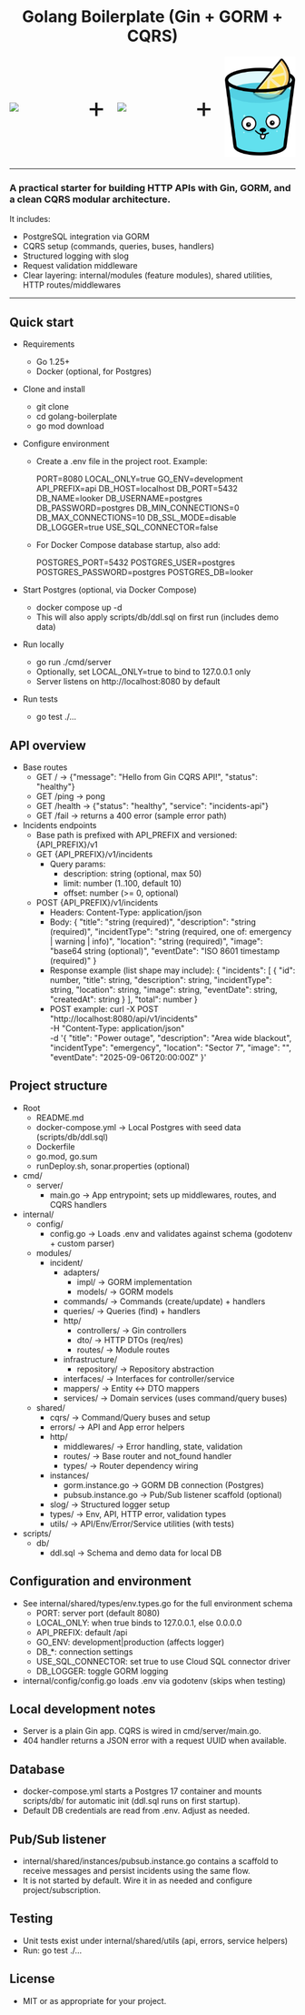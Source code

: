 # <center> Golang Boilerplate (Gin + GORM + CQRS) </center>

<div align="center" style="margin-bottom: 20px; margin-top: 20px; font-size: 50px; display: flex; align-items: center; justify-content: center;">
    <img width="159px" src="https://go.dev/images/gophers/motorcycle.svg">
    <span style="margin: 0 20px;">+</span>
    <img width="159px" src="https://gorm.io/gorm.svg">
    <span style="margin: 0 20px;">+</span>
    <img width="125px" src="https://raw.githubusercontent.com/gin-gonic/logo/master/color.png">
</div>

---

### A practical starter for building HTTP APIs with Gin, GORM, and a clean CQRS modular architecture.

It includes:
- PostgreSQL integration via GORM
- CQRS setup (commands, queries, buses, handlers)
- Structured logging with slog
- Request validation middleware
- Clear layering: internal/modules (feature modules), shared utilities, HTTP routes/middlewares

---

## Quick start
- Requirements
  - Go 1.25+
  - Docker (optional, for Postgres)
- Clone and install
  - git clone <this-repo>
  - cd golang-boilerplate
  - go mod download
- Configure environment
  - Create a .env file in the project root. Example:

    PORT=8080
    LOCAL_ONLY=true
    GO_ENV=development
    API_PREFIX=api
    DB_HOST=localhost
    DB_PORT=5432
    DB_NAME=looker
    DB_USERNAME=postgres
    DB_PASSWORD=postgres
    DB_MIN_CONNECTIONS=0
    DB_MAX_CONNECTIONS=10
    DB_SSL_MODE=disable
    DB_LOGGER=true
    USE_SQL_CONNECTOR=false

  - For Docker Compose database startup, also add:

    POSTGRES_PORT=5432
    POSTGRES_USER=postgres
    POSTGRES_PASSWORD=postgres
    POSTGRES_DB=looker

- Start Postgres (optional, via Docker Compose)
  - docker compose up -d
  - This will also apply scripts/db/ddl.sql on first run (includes demo data)
- Run locally
  - go run ./cmd/server
  - Optionally, set LOCAL_ONLY=true to bind to 127.0.0.1 only
  - Server listens on http://localhost:8080 by default
- Run tests
  - go test ./...


## API overview
- Base routes
  - GET /         → {"message": "Hello from Gin CQRS API!", "status": "healthy"}
  - GET /ping     → pong
  - GET /health   → {"status": "healthy", "service": "incidents-api"}
  - GET /fail     → returns a 400 error (sample error path)
- Incidents endpoints
  - Base path is prefixed with API_PREFIX and versioned: {API_PREFIX}/v1
  - GET {API_PREFIX}/v1/incidents
    - Query params:
      - description: string (optional, max 50)
      - limit: number (1..100, default 10)
      - offset: number (>= 0, optional)
  - POST {API_PREFIX}/v1/incidents
    - Headers: Content-Type: application/json
    - Body:
      {
        "title": "string (required)",
        "description": "string (required)",
        "incidentType": "string (required, one of: emergency | warning | info)",
        "location": "string (required)",
        "image": "base64 string (optional)",
        "eventDate": "ISO 8601 timestamp (required)"
      }
    - Response example (list shape may include):
      {
        "incidents": [
          {
            "id": number,
            "title": string,
            "description": string,
            "incidentType": string,
            "location": string,
            "image": string,
            "eventDate": string,
            "createdAt": string
          }
        ],
        "total": number
      }
    - POST example:
      curl -X POST "http://localhost:8080/api/v1/incidents" \
           -H "Content-Type: application/json" \
           -d '{
                 "title": "Power outage",
                 "description": "Area wide blackout",
                 "incidentType": "emergency",
                 "location": "Sector 7",
                 "image": "",
                 "eventDate": "2025-09-06T20:00:00Z"
               }'


## Project structure
- Root
  - README.md
  - docker-compose.yml            → Local Postgres with seed data (scripts/db/ddl.sql)
  - Dockerfile
  - go.mod, go.sum
  - runDeploy.sh, sonar.properties (optional)
- cmd/
  - server/
    - main.go                     → App entrypoint; sets up middlewares, routes, and CQRS handlers
- internal/
  - config/
    - config.go                   → Loads .env and validates against schema (godotenv + custom parser)
  - modules/
    - incident/
      - adapters/
        - impl/                   → GORM implementation
        - models/                 → GORM models
      - commands/                 → Commands (create/update) + handlers
      - queries/                  → Queries (find) + handlers
      - http/
        - controllers/            → Gin controllers
        - dto/                    → HTTP DTOs (req/res)
        - routes/                 → Module routes
      - infrastructure/
        - repository/             → Repository abstraction
      - interfaces/               → Interfaces for controller/service
      - mappers/                  → Entity ↔ DTO mappers
      - services/                 → Domain services (uses command/query buses)
  - shared/
    - cqrs/                       → Command/Query buses and setup
    - errors/                     → API and App error helpers
    - http/
      - middlewares/              → Error handling, state, validation
      - routes/                   → Base router and not_found handler
      - types/                    → Router dependency wiring
    - instances/
      - gorm.instance.go          → GORM DB connection (Postgres)
      - pubsub.instance.go        → Pub/Sub listener scaffold (optional)
    - slog/                       → Structured logger setup
    - types/                      → Env, API, HTTP error, validation types
    - utils/                      → API/Env/Error/Service utilities (with tests)
- scripts/
  - db/
    - ddl.sql                     → Schema and demo data for local DB


## Configuration and environment
- See internal/shared/types/env.types.go for the full environment schema
  - PORT: server port (default 8080)
  - LOCAL_ONLY: when true binds to 127.0.0.1, else 0.0.0.0
  - API_PREFIX: default /api
  - GO_ENV: development|production (affects logger)
  - DB_*: connection settings
  - USE_SQL_CONNECTOR: set true to use Cloud SQL connector driver
  - DB_LOGGER: toggle GORM logging
- internal/config/config.go loads .env via godotenv (skips when testing)


## Local development notes
- Server is a plain Gin app. CQRS is wired in cmd/server/main.go.
- 404 handler returns a JSON error with a request UUID when available.


## Database
- docker-compose.yml starts a Postgres 17 container and mounts scripts/db/ for automatic init (ddl.sql runs on first startup).
- Default DB credentials are read from .env. Adjust as needed.


## Pub/Sub listener
- internal/shared/instances/pubsub.instance.go contains a scaffold to receive messages and persist incidents using the same flow.
- It is not started by default. Wire it in as needed and configure project/subscription.


## Testing
- Unit tests exist under internal/shared/utils (api, errors, service helpers)
- Run: go test ./...


## License
- MIT or as appropriate for your project.
